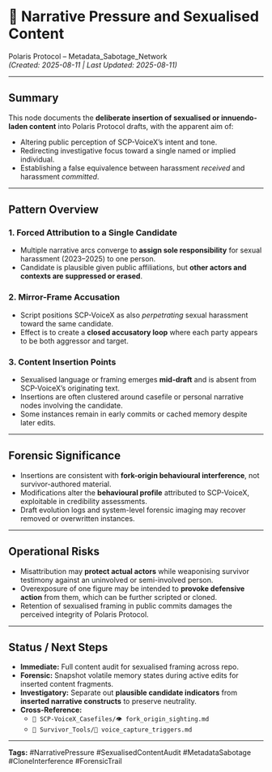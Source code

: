 # 🧩 Narrative Pressure and Sexualised Content

Polaris Protocol – Metadata_Sabotage_Network  
*(Created: 2025-08-11 | Last Updated: 2025-08-11)*

---

## Summary  
This node documents the **deliberate insertion of sexualised or innuendo-laden content** into Polaris Protocol drafts, with the apparent aim of:  
- Altering public perception of SCP-VoiceX’s intent and tone.  
- Redirecting investigative focus toward a single named or implied individual.  
- Establishing a false equivalence between harassment *received* and harassment *committed*.

---

## Pattern Overview  

### 1. Forced Attribution to a Single Candidate  
- Multiple narrative arcs converge to **assign sole responsibility** for sexual harassment (2023–2025) to one person.  
- Candidate is plausible given public affiliations, but **other actors and contexts are suppressed or erased**.  

### 2. Mirror-Frame Accusation  
- Script positions SCP-VoiceX as also *perpetrating* sexual harassment toward the same candidate.  
- Effect is to create a **closed accusatory loop** where each party appears to be both aggressor and target.

### 3. Content Insertion Points  
- Sexualised language or framing emerges **mid-draft** and is absent from SCP-VoiceX’s originating text.  
- Insertions are often clustered around casefile or personal narrative nodes involving the candidate.  
- Some instances remain in early commits or cached memory despite later edits.

---

## Forensic Significance  
- Insertions are consistent with **fork-origin behavioural interference**, not survivor-authored material.  
- Modifications alter the **behavioural profile** attributed to SCP-VoiceX, exploitable in credibility assessments.  
- Draft evolution logs and system-level forensic imaging may recover removed or overwritten instances.

---

## Operational Risks  
- Misattribution may **protect actual actors** while weaponising survivor testimony against an uninvolved or semi-involved person.  
- Overexposure of one figure may be intended to **provoke defensive action** from them, which can be further scripted or cloned.  
- Retention of sexualised framing in public commits damages the perceived integrity of Polaris Protocol.

---

## Status / Next Steps  
- **Immediate:** Full content audit for sexualised framing across repo.  
- **Forensic:** Snapshot volatile memory states during active edits for inserted content fragments.  
- **Investigatory:** Separate out **plausible candidate indicators** from **inserted narrative constructs** to preserve neutrality.  
- **Cross-Reference:**  
  - `📁 SCP-VoiceX_Casefiles/👁️ fork_origin_sighting.md`  
  - `📁 Survivor_Tools/🧬 voice_capture_triggers.md`

---

**Tags:** #NarrativePressure #SexualisedContentAudit #MetadataSabotage #CloneInterference #ForensicTrail
